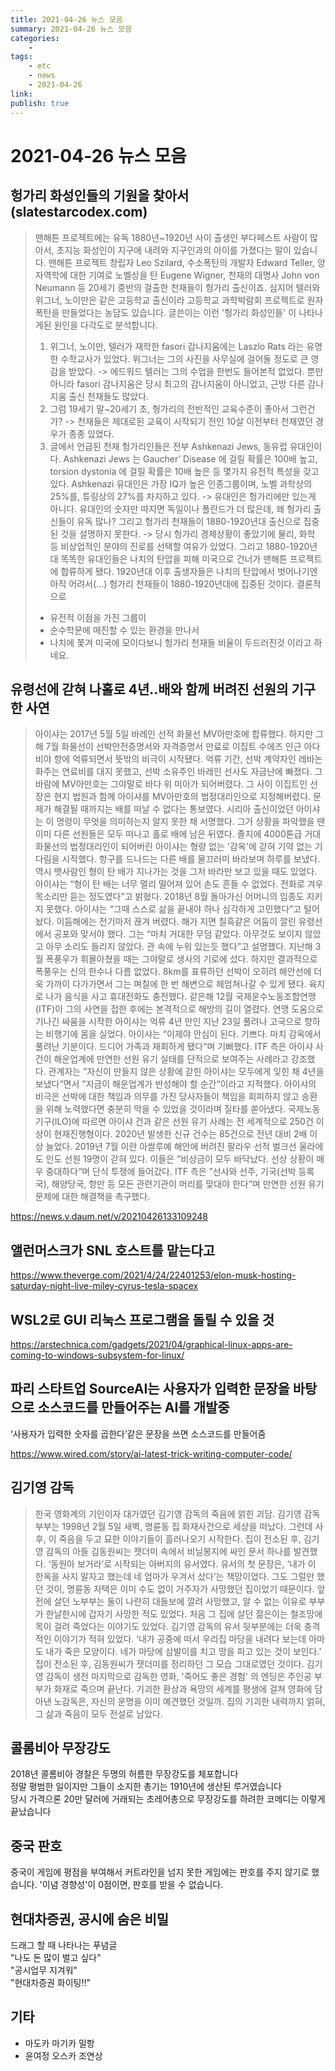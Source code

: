 ```yaml
---
title: 2021-04-26 뉴스 모음
summary: 2021-04-26 뉴스 모음
categories:
    - 
tags:
    - etc
    - news
    - 2021-04-26
link: 
publish: true
---
```


# 2021-04-26 뉴스 모음

## 헝가리 화성인들의 기원을 찾아서 (slatestarcodex.com)

> 맨해튼 프로젝트에는 유독 1880년~1920년 사이 출생인 부다페스트 사람이 많아서, 초지능 화성인이 지구에 내려와 지구인과의 아이를 가졌다는 말이 있습니다.
> 맨해튼 프로젝트 창립자 Leo Szilard, 수소폭탄의 개발자 Edward Teller, 양자역학에 대한 기여로 노벨상을 탄 Eugene Wigner, 천재의 대명사 John von Neumann 등 20세기 중반의 걸출한 천재들이 헝가리 출신이죠.
> 심지어 텔러와 위그너, 노이만은 같은 고등학교 출신이라 고등학교 과학박람회 프로젝트로 원자폭탄을 만들었다는 농담도 있습니다.
> 글쓴이는 이런 '헝가리 화성인들' 이 나타나게된 원인을 다각도로 분석합니다.
> 1. 위그너, 노이만, 텔러가 재학한 fasori 감나지움에는 Laszlo Rats 라는 유명한 수학교사가 있었다. 위그너는 그의 사진을 사무실에 걸어둘 정도로 큰 영감을 받았다.
>    -> 에드워드 텔러는 그의 수업을 한번도 들어본적 없었다. 뿐만 아니라 fasori 감나지움은 당시 최고의 감나지움이 아니었고, 근방 다른 감나지움 출신 천재들도 많았다.
> 2. 그럼 19세기 말~20세기 초, 헝가리의 전반적인 교육수준이 좋아서 그런건가?
>    -> 천재들은 제대로된 교육이 시작되기 전인 10살 이전부터 천재였던 경우가 종종 있었다.
> 3. 글에서 언급된 천재 헝가리인들은 전부 Ashkenazi Jews, 동유럽 유대인이다. Ashkenazi Jews 는 Gaucher’ Disease 에 걸릴 확률은 100배 높고, torsion dystonia 에 걸릴 확률은 10배 높은 등 몇가지 유전적 특성을 갖고 있다. Ashkenazi 유대인은 가장 IQ가 높은 인종그룹이며, 노벨 과학상의 25%를, 튜링상의 27%를 차지하고 있다.
>    -> 유대인은 헝가리에만 있는게 아니다. 유대인의 숫자만 따지면 독일이나 폴란드가 더 많은데, 왜 헝가리 출신들이 유독 많나? 그리고 헝가리 천재들이 1880-1920년대 출신으로 집중된 것을 설명하지 못한다.
>    -> 당시 헝가리 경제상황이 좋았기에 물리, 화학 등 비상업적인 분야의 진로를 선택할 여유가 있었다.
> 그리고 1880-1920년대 똑똑한 유대인들은 나치의 탄압을 피해 미국으로 건너가 맨해튼 프로젝트에 합류하게 됐다.
> 1920년대 이후 출생자들은 나치의 탄압에서 벗어나기엔 아직 어려서(...) 헝가리 천재들이 1880-1920년대에 집중된 것이다.
> 결론적으로 
> * 유전적 이점을 가진 그룹이 
> * 순수학문에 매진할 수 있는 환경을 만나서
> * 나치에 쫓겨 미국에 모이다보니 헝가리 천재들 비율이 두드러진것
> 이라고 하네요.

## 유령선에 갇혀 나홀로 4년..배와 함께 버려진 선원의 기구한 사연

> 아이샤는 2017년 5월 5일 바레인 선적 화물선 MV아만호에 합류했다. 하지만 그해 7월 화물선이 선박안전증명서와 자격증명서 만료로 이집트 수에즈 인근 아다비야 항에 억류되면서 뜻밖의 비극이 시작됐다.
> 억류 기간, 선박 계약자인 레바논 화주는 연료비를 대지 못했고, 선박 소유주인 바레인 선사도 자금난에 빠졌다. 그 바람에 MV아만호는 그야말로 바다 위 미아가 되어버렸다. 그 사이 이집트인 선장은 현지 법원과 함께 아이샤를 MV아만호의 법정대리인으로 지정해버렸다. 문제가 해결될 때까지는 배를 떠날 수 없다는 통보였다.
> 시리아 출신이었던 아이샤는 이 명령이 무엇을 의미하는지 알지 못한 채 서명했다. 그가 상황을 파악했을 땐 이미 다른 선원들은 모두 떠나고 홀로 배에 남은 뒤였다. 졸지에 4000톤급 거대 화물선의 법정대리인이 되어버린 아이샤는 형량 없는 '감옥'에 갇혀 기약 없는 기다림을 시작했다.
> 항구를 드나드는 다른 배를 물끄러미 바라보며 하루를 보냈다. 역시 뱃사람인 형이 탄 배가 지나가는 것을 그저 바라만 보고 있을 때도 있었다. 아이샤는 “형이 탄 배는 너무 멀리 떨어져 있어 손도 흔들 수 없었다. 전화로 겨우 목소리만 듣는 정도였다”고 밝혔다. 2018년 8월 돌아가신 어머니의 임종도 지키지 못했다. 아이샤는 “그때 스스로 삶을 끝내야 하나 심각하게 고민했다”고 털어놨다.
> 이듬해에는 전기마저 끊겨 버렸다. 해가 지면 칠흑같은 어둠이 깔린 유령선에서 공포와 맞서야 했다. 그는 “마치 거대한 무덤 같았다. 아무것도 보이지 않았고 아무 소리도 들리지 않았다. 관 속에 누워 있는듯 했다”고 설명했다.
> 지난해 3월 폭풍우가 휘몰아쳤을 때는 그야말로 생사의 기로에 섰다. 하지만 결과적으로 폭풍우는 신의 한수나 다름 없었다. 8km를 표류하던 선박이 오히려 해안선에 더욱 가까이 다가가면서 그는 며칠에 한 번 해변으로 헤엄쳐나갈 수 있게 됐다. 육지로 나가 음식을 사고 휴대전화도 충전했다.
> 같은해 12월 국제운수노동조합연맹(ITF)이 그의 사연을 접한 후에는 본격적으로 해방의 길이 열렸다. 연맹 도움으로 기나긴 싸움을 시작한 아이샤는 억류 4년 만인 지난 23일 풀려나 고국으로 향하는 비행기에 몸을 실었다. 아이샤는 “이제야 안심이 된다. 기쁘다. 마치 감옥에서 풀려난 기분이다. 드디어 가족과 재회하게 됐다“며 기뻐했다.
> ITF 측은 아이샤 사건이 해운업계에 만연한 선원 유기 실태를 단적으로 보여주는 사례라고 강조했다. 관계자는 ”자신이 만들지 않은 상황에 갇힌 아이샤는 모두에게 잊힌 채 4년을 보냈다“면서 ”지금이 해운업계가 반성해야 할 순간“이라고 지적했다. 아이샤의 비극은 선박에 대한 책임과 의무를 가진 당사자들이 책임을 회피하지 않고 송환을 위해 노력했다면 충분히 막을 수 있었을 것이라며 질타를 쏟아냈다.
> 국제노동기구(ILO)에 따르면 아이샤 건과 같은 선원 유기 사례는 전 세계적으로 250건 이상이 현재진행형이다. 2020년 발생한 신규 건수는 85건으로 전년 대비 2배 이상 늘었다. 2019년 7월 이란 아쌀루예 해안에 버려진 팔라우 선적 벌크선 울라에도 인도 선원 19명이 갇혀 있다. 이들은 ”비상금이 모두 바닥났다. 선상 상황이 매우 중대하다“며 단식 투쟁에 들어갔다. ITF 측은 ”선사와 선주, 기국(선박 등록국), 해양당국, 항만 등 모든 관련기관이 머리를 맞대야 한다“며 만연한 선원 유기 문제에 대한 해결책을 촉구했다.

<https://news.v.daum.net/v/20210426133109248>

## 앨런머스크가 SNL 호스트를 맡는다고

<https://www.theverge.com/2021/4/24/22401253/elon-musk-hosting-saturday-night-live-miley-cyrus-tesla-spacex>

## WSL2로 GUI 리눅스 프로그램을 돌릴 수 있을 것

<https://arstechnica.com/gadgets/2021/04/graphical-linux-apps-are-coming-to-windows-subsystem-for-linux/>

## 파리 스타트업 SourceAI는 사용자가 입력한 문장을 바탕으로 소스코드를 만들어주는 AI를 개발중

‘사용자가 입력한 숫자를 곱한다’같은 문장을 쓰면 소스코드를 만들어줌

<https://www.wired.com/story/ai-latest-trick-writing-computer-code/>

## 김기영 감독

> 한국 영화계의 기인이자 대가였던 김기영 감독의 죽음에 얽힌 괴담.
> 김기영 감독 부부는 1998년 2월 5일 새벽, 명륜동 집 화재사건으로 세상을 떠났다.
> 그런데 사후, 이 죽음을 두고 묘한 이야기들이 흘러나오기 시작한다.
> 집이 전소된 후, 김기영 감독의 아들 김동원씨는 잿더미 속에서 비닐봉지에 싸인 문서 하나를 발견했다.
> ‘동원아 보거라’로 시작되는 아버지의 유서였다.
> 유서의 첫 문장은, ‘내가 이 한옥을 사지 말자고 했는데 네 엄마가 우겨서 샀다’는 책망이었다.
> 그도 그럴만 했던 것이, 명륜동 자택은 이미 수도 없이 거주자가 사망했던 집이었기 때문이다.
> 앞전에 살던 노부부는 둘이 나란히 대들보에 깔려 사망했고, 알 수 없는 이유로 부부가 한날한시에 갑자기 사망한 적도 있었다.
> 처음 그 집에 살던 젊은이는 철조망에 목이 걸려 죽었다는 이야기도 있었다.
> 김기영 감독의 유서 뒷부분에는 더욱 충격적인 이야기가 적혀 있었다.
> ‘내가 공중에 떠서 우리집 마당을 내려다 보는데 아마도 내가 죽은 모양이다. 네가 마당에 삼발이를 치고 땅을 파고 있는 것이 보인다.’
> 집이 전소된 후, 김동원씨가 잿더미를 정리하던 그 모습 그대로였던 것이다.
> 김기영 감독이 생전 마지막으로 감독한 영화, '죽어도 좋은 경험' 의 엔딩은 주인공 부부가 화재로 죽으며 끝난다.
> 기괴한 환상과 욕망의 세계를 평생에 걸쳐 영화에 담아낸 노감독은, 자신의 운명을 이미 예견했던 것일까.
> 집의 기괴한 내력까지 얽혀, 그 삶과 죽음이 모두 전설로 남았다.

## 콜롬비아 무장강도

2018년 콜롬비아 경찰은 두명의 허름한 무장강도를 체포합니다  
정말 평범한 일이지만 그들이 소지한 총기는 1910년에 생산된 루거였습니다  
당시 가격으론 20만 달러에 거래되는 초레어총으로 무장강도를 하려한 코메디는 이렇게 끝났습니다

## 중국 판호

중국이 게임에 평점을 부여해서 커트라인을 넘지 못한 게임에는 판호를 주지 않기로 했습니다. '이념 경향성'이 0점이면, 판호를 받을 수 없습니다.

## 현대차증권, 공시에 숨은 비밀

드래그 할 때 나타나는 푸념글  
"나도 돈 많이 벌고 싶다"  
"공시업무 지겨워"  
"현대차증권 화이팅!!"

## 기타

- 마도카 마기카 밀항
- 윤여정 오스카 조연상
